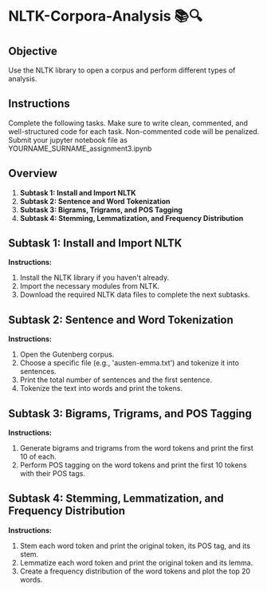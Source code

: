# NLTK-Corpora-Analysis 📚🔍

## Objective

Use the NLTK library to open a corpus and perform different types of analysis.

## Instructions

Complete the following tasks. Make sure to write clean, commented, and well-structured code for each task. Non-commented code will be penalized. Submit your jupyter notebook file as YOURNAME_SURNAME_assignment3.ipynb

## Overview

1. **Subtask 1: Install and Import NLTK**
2. **Subtask 2: Sentence and Word Tokenization**
3. **Subtask 3: Bigrams, Trigrams, and POS Tagging**
4. **Subtask 4: Stemming, Lemmatization, and Frequency Distribution**


## Subtask 1: Install and Import NLTK
**Instructions:**
1. Install the NLTK library if you haven't already.
2. Import the necessary modules from NLTK.
3. Download the required NLTK data files to complete the next subtasks.


## Subtask 2: Sentence and Word Tokenization
**Instructions:**
1. Open the Gutenberg corpus.
2. Choose a specific file (e.g., 'austen-emma.txt') and tokenize it into sentences.
3. Print the total number of sentences and the first sentence.
4. Tokenize the text into words and print the tokens.


## Subtask 3: Bigrams, Trigrams, and POS Tagging
**Instructions:**
1. Generate bigrams and trigrams from the word tokens and print the first 10 of each.
2. Perform POS tagging on the word tokens and print the first 10 tokens with their POS tags.


## Subtask 4: Stemming, Lemmatization, and Frequency Distribution
**Instructions:**
1. Stem each word token and print the original token, its POS tag, and its stem.
2. Lemmatize each word token and print the original token and its lemma.
3. Create a frequency distribution of the word tokens and plot the top 20 words.
